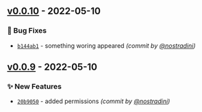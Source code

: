 

## [v0.0.10] - 2022-05-10
### :bug: Bug Fixes
- [`b144ab1`](https://github.com/nostradini/myrepo3/commit/b144ab14db6b021f5e49005a6e8b1bc1d99c5fde) - something woring appeared *(commit by [@nostradini](https://github.com/nostradini))*


## [v0.0.9] - 2022-05-10
### :sparkles: New Features
- [`20b9050`](https://github.com/nostradini/myrepo3/commit/20b9050a989530ed313b425c00e2d1d457dd31be) - added permissions *(commit by [@nostradini](https://github.com/nostradini))*


[v0.0.9]: https://github.com/nostradini/myrepo3/compare/v0.0.8...v0.0.9
[v0.0.10]: https://github.com/nostradini/myrepo3/compare/v0.0.9...v0.0.10